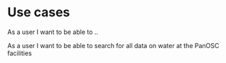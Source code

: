 # Use cases

As a user I want to be able to ..


As a user I want to be able to search for all data on water at the PanOSC facilities
